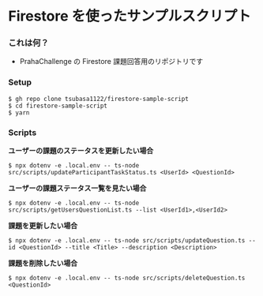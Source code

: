 # Firestore を使ったサンプルスクリプト

### これは何？

- PrahaChallenge の Firestore 課題回答用のリポジトリです

### Setup

```
$ gh repo clone tsubasa1122/firestore-sample-script
$ cd firestore-sample-script
$ yarn
```

### Scripts

**ユーザーの課題のステータスを更新したい場合**

```shell
$ npx dotenv -e .local.env -- ts-node src/scripts/updateParticipantTaskStatus.ts <UserId> <QuestionId>
```

**ユーザーの課題ステータス一覧を見たい場合**

```shell
$ npx dotenv -e .local.env -- ts-node src/scripts/getUsersQuestionList.ts --list <UserId1>,<UserId2>
```

**課題を更新したい場合**

```shell
$ npx dotenv -e .local.env -- ts-node src/scripts/updateQuestion.ts --id <QuestionId> --title <Title> --description <Description>
```

**課題を削除したい場合**

```shell
$ npx dotenv -e .local.env -- ts-node src/scripts/deleteQuestion.ts <QuestionId>
```

